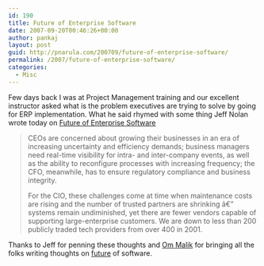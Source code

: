 ```yaml
---
id: 190
title: Future of Enterprise Software
date: 2007-09-20T00:46:26+00:00
author: pankaj
layout: post
guid: http://pnarula.com/200709/future-of-enterprise-software/
permalink: /2007/future-of-enterprise-software/
categories:
  - Misc
---
```

Few days back I was at Project Management training and our excellent instructor asked what is the problem executives are trying to solve by going for ERP implementation. What he said rhymed with some thing Jeff Nolan wrote today on <a href="http://future.gigaom.com/2007/09/19/what-is-the-future-of-enterprise-software/" onclick="_gaq.push(['_trackEvent', 'outbound-article', 'http://future.gigaom.com/2007/09/19/what-is-the-future-of-enterprise-software/', 'Future of Enterprise Software']);" >Future of Enterprise Software</a>

> CEOs are concerned about growing their businesses in an era of increasing uncertainty and efficiency demands; business managers need real-time visibility for intra- and inter-company events, as well as the ability to reconfigure processes with increasing frequency; the CFO, meanwhile, has to ensure regulatory compliance and business integrity. 
> 
> For the CIO, these challenges come at time when maintenance costs are rising and the number of trusted partners are shrinking â€” systems remain undiminished, yet there are fewer vendors capable of supporting large-enterprise customers. We are down to less than 200 publicly traded tech providers from over 400 in 2001.

Thanks to Jeff for penning these thoughts and <a href="http://gigaom.com" onclick="_gaq.push(['_trackEvent', 'outbound-article', 'http://gigaom.com', 'Om Malik']);" >Om Malik</a> for bringing all the folks writing thoughts on <a href="http://future.gigaom.com" onclick="_gaq.push(['_trackEvent', 'outbound-article', 'http://future.gigaom.com', 'future']);" >future</a> of software.